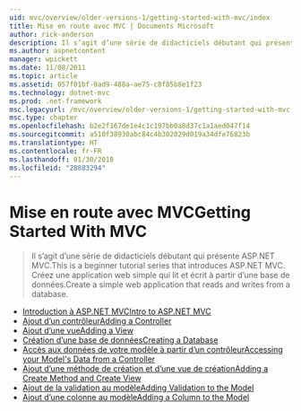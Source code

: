 ```yaml
---
uid: mvc/overview/older-versions-1/getting-started-with-mvc/index
title: Mise en route avec MVC | Documents Microsoft
author: rick-anderson
description: Il s’agit d’une série de didacticiels débutant qui présente ASP.NET MVC. Créez une application web simple qui lit et écrit à partir d’une base de données.
ms.author: aspnetcontent
manager: wpickett
ms.date: 11/08/2011
ms.topic: article
ms.assetid: 057f01bf-0ad9-488a-ae75-c8f85b8e1f23
ms.technology: dotnet-mvc
ms.prod: .net-framework
msc.legacyurl: /mvc/overview/older-versions-1/getting-started-with-mvc
msc.type: chapter
ms.openlocfilehash: b2e2f167de1e4c1c197bb0a8d37c1a1aed047f14
ms.sourcegitcommit: a510f38930abc84c4b302029d019a34dfe76823b
ms.translationtype: HT
ms.contentlocale: fr-FR
ms.lasthandoff: 01/30/2018
ms.locfileid: "28883294"
---
```

<a name="getting-started-with-mvc"></a><span data-ttu-id="870bf-104">Mise en route avec MVC</span><span class="sxs-lookup"><span data-stu-id="870bf-104">Getting Started With MVC</span></span>
====================
> <span data-ttu-id="870bf-105">Il s’agit d’une série de didacticiels débutant qui présente ASP.NET MVC.</span><span class="sxs-lookup"><span data-stu-id="870bf-105">This is a beginner tutorial series that introduces ASP.NET MVC.</span></span> <span data-ttu-id="870bf-106">Créez une application web simple qui lit et écrit à partir d’une base de données.</span><span class="sxs-lookup"><span data-stu-id="870bf-106">Create a simple web application that reads and writes from a database.</span></span>


- [<span data-ttu-id="870bf-107">Introduction à ASP.NET MVC</span><span class="sxs-lookup"><span data-stu-id="870bf-107">Intro to ASP.NET MVC</span></span>](getting-started-with-mvc-part1.md)
- [<span data-ttu-id="870bf-108">Ajout d’un contrôleur</span><span class="sxs-lookup"><span data-stu-id="870bf-108">Adding a Controller</span></span>](getting-started-with-mvc-part2.md)
- [<span data-ttu-id="870bf-109">Ajout d’une vue</span><span class="sxs-lookup"><span data-stu-id="870bf-109">Adding a View</span></span>](getting-started-with-mvc-part3.md)
- [<span data-ttu-id="870bf-110">Création d’une base de données</span><span class="sxs-lookup"><span data-stu-id="870bf-110">Creating a Database</span></span>](getting-started-with-mvc-part4.md)
- [<span data-ttu-id="870bf-111">Accès aux données de votre modèle à partir d’un contrôleur</span><span class="sxs-lookup"><span data-stu-id="870bf-111">Accessing your Model's Data from a Controller</span></span>](getting-started-with-mvc-part5.md)
- [<span data-ttu-id="870bf-112">Ajout d’une méthode de création et d’une vue de création</span><span class="sxs-lookup"><span data-stu-id="870bf-112">Adding a Create Method and Create View</span></span>](getting-started-with-mvc-part6.md)
- [<span data-ttu-id="870bf-113">Ajout de la validation au modèle</span><span class="sxs-lookup"><span data-stu-id="870bf-113">Adding Validation to the Model</span></span>](getting-started-with-mvc-part7.md)
- [<span data-ttu-id="870bf-114">Ajout d’une colonne au modèle</span><span class="sxs-lookup"><span data-stu-id="870bf-114">Adding a Column to the Model</span></span>](getting-started-with-mvc-part8.md)
